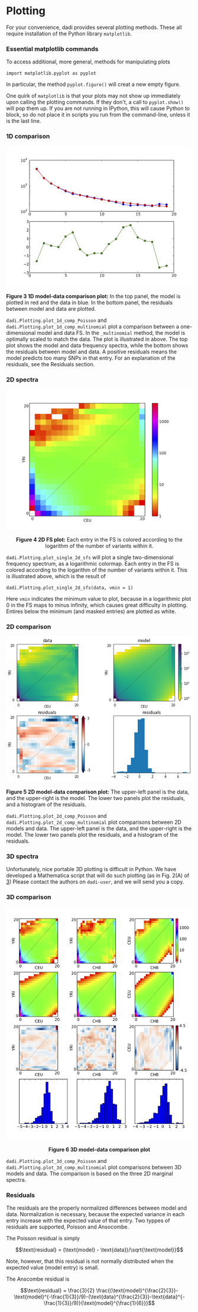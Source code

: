 # Plotting

For your convenience, dadi provides several plotting methods. These all require installation of the Python library `matplotlib`.

### Essential matplotlib commands

To access additional, more general, methods for manipulating plots

	import matplotlib.pyplot as pyplot

In particular, the method `pyplot.figure()` will creat a new empty figure.

One quirk of `matplotlib` is that your plots may not show up immediately upon calling the plotting commands. If they don't, a call to `pyplot.show()` will pop them up. If you are not running in IPython, this will cause Python to block, so do not place it in scripts you run from the command-line, unless it is the last line.

### 1D comparison

![1D comparison example](1d_comp.png)

<p><strong>Figure 3 1D model-data comparison plot:</strong> In the top panel, the model is plotted in red and the data in blue. In the bottom panel, the residuals between model and data are plotted.</p>

`dadi.Plotting.plot_1d_comp_Poisson` and `dadi.Plotting.plot_1d_comp_multinomial` plot a comparison between a one-dimensional model and data FS. In the `_multinomial` method, the model is optimally scaled to match the data. The plot is illustrated in above. The top plot shows the model and data frequency spectra, while the bottom shows the residuals between model and data. A positive residuals means the model predicts too many SNPs in that entry. For an explanation of the residuals, see the Residuals section.

### 2D spectra

![2D SFS example](2d_single.png)

<p align="center"><strong>Figure 4 2D FS plot:</strong> Each entry in the FS is colored according to the logarithm of the number of variants within it.</p>

`dadi.Plotting.plot_single_2d_sfs` will plot a single two-dimensional frequency spectrum, as a logarithmic colormap. Each entry in the FS is colored according to the logarithm of the number of variants within it. This is illustrated above, which is the result of 

	dadi.Plotting.plot_single_2d_sfs(data, vmin = 1)

Here `vmin` indicates the minimum value to plot, because in  a logarithmic plot 0 in the FS maps to minus infinity, which causes great difficulty in plotting. Entires below the minimum (and masked entries) are plotted as white.

### 2D comparison


![2D comparison example](2d_comp.png)

<p><strong>Figure 5 2D model-data comparison plot:</strong> The upper-left panel is the data, and the upper-right is the model. The lower two panels plot the residuals, and a histogram of the residuals.</p>

`dadi.Plotting.plot_2d_comp_Poisson` and `dadi.Plotting.plot_2d_comp_multinomial` plot comparisons between 2D models and data.
The upper-left panel is the data, and the upper-right is the model. The lower two panels plot the residuals, and a histogram of the residuals.

### 3D spectra

Unfortunately, nice portable 3D plotting is difficult in Python. We have developed a Mathematica script that will do such plotting (as in Fig. 2(A) of [3](./references.md)) Please contact the authors on `dadi-user`, and we will send you a copy.

### 3D comparison

![3D SFS comparison example](3d_comp.png)

<p align="center"><strong>Figure 6 3D model-data comparison plot</strong></p>

`dadi.Plotting.plot_3d_comp_Poisson` and `dadi.Plotting.plot_3d_comp_multinomial` plot comparisons between 3D models and data. The comparison is based on the three 2D marginal spectra.

### Residuals

The residuals are the properly normalized differences between model and data. Normalization is necessary, because the expected variance in each entry increase with the expected value of that entry. Two typpes of residuals are supported, Poisson and Ansocombe.

The Poisson residual is simply

$$\text{residual} = (\text{model} - \text{data})/\sqrt{\text{model}}$$

Note, however, that this residual is not normally distributed when the expected value (model entry) is small.

The Anscombe residual is

$$\text{residual} = \frac{3}{2} \frac{(\text{model}^{\frac{2}{3}}-\text{model}^{-\frac{1}{3}}/9)-(\text{data}^{\frac{2}{3}}-\text{data}^{-\frac{1}{3}}/9)}{\text{model}^{\frac{1}{6}}}$$
